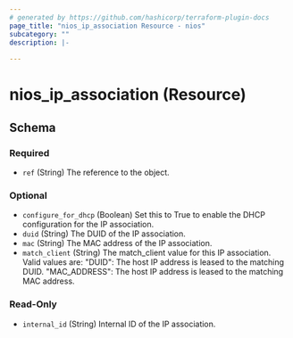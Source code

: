 ```yaml
---
# generated by https://github.com/hashicorp/terraform-plugin-docs
page_title: "nios_ip_association Resource - nios"
subcategory: ""
description: |-
  
---
```


# nios_ip_association (Resource)





<!-- schema generated by tfplugindocs -->
## Schema

### Required

- `ref` (String) The reference to the object.

### Optional

- `configure_for_dhcp` (Boolean) Set this to True to enable the DHCP configuration for the IP association.
- `duid` (String) The DUID of the IP association.
- `mac` (String) The MAC address of the IP association.
- `match_client` (String) The match_client value for this IP association. Valid values are: "DUID": The host IP address is leased to the matching DUID. "MAC_ADDRESS": The host IP address is leased to the matching MAC address.

### Read-Only

- `internal_id` (String) Internal ID of the IP association.
